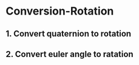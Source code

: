 # Conversion-Rotation

## 1. Convert quaternion to rotation

## 2. Convert euler angle to ratation 
